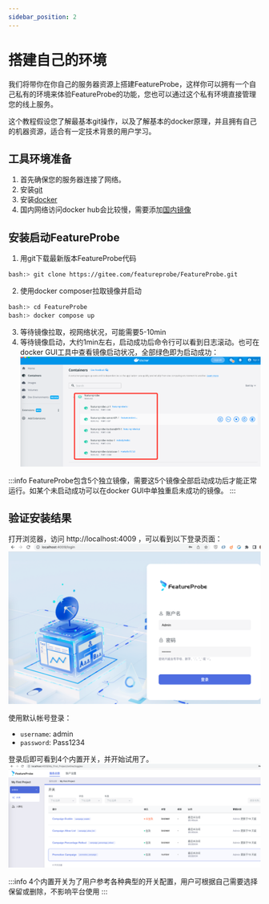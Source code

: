 ```yaml
---
sidebar_position: 2
---
```


# 搭建自己的环境

我们将带你在你自己的服务器资源上搭建FeatureProbe，这样你可以拥有一个自己私有的环境来体验FeatureProbe的功能，您也可以通过这个私有环境直接管理您的线上服务。

这个教程假设您了解最基本git操作，以及了解基本的docker原理，并且拥有自己的机器资源，适合有一定技术背景的用户学习。

## 工具环境准备

1. 首先确保您的服务器连接了网络。
2. 安装[git](https://git-scm.com/) 
3. 安装[docker](https://www.docker.com/) 
4. 国内网络访问docker hub会比较慢，需要添加[国内镜像](https://gitee.com/featureprobe/FeatureProbe/blob/main/DOCKER_HUB.md)

## 安装启动FeatureProbe

1. 用git下载最新版本FeatureProbe代码
~~~bash
bash:> git clone https://gitee.com/featureprobe/FeatureProbe.git
~~~
2. 使用docker composer拉取镜像并启动
~~~bash
bash:> cd FeatureProbe
bash:> docker compose up
~~~
3. 等待镜像拉取，视网络状况，可能需要5-10min
4. 等待镜像启动，大约1min左右，启动成功后命令行可以看到日志滚动。也可在docker GUI工具中查看镜像启动状况，全部绿色即为启动成功：
![docker startup](../../../../../pictures/docker_startup.png)

:::info
FeatureProbe包含5个独立镜像，需要这5个镜像全部启动成功后才能正常运行。如某个未启动成功可以在docker GUI中单独重启未成功的镜像。
:::

## 验证安装结果

打开浏览器，访问 http://localhost:4009 ，可以看到以下登录页面：
![login](../../../../../pictures/docker_login.png)

使用默认帐号登录：
* `username`: admin
* `password`: Pass1234

登录后即可看到4个内置开关，并开始试用了。
![toggle list](../../../../../pictures/docker_toggle_list_cn.png)

:::info
4个内置开关为了用户参考各种典型的开关配置，用户可根据自己需要选择保留或删除，不影响平台使用
:::